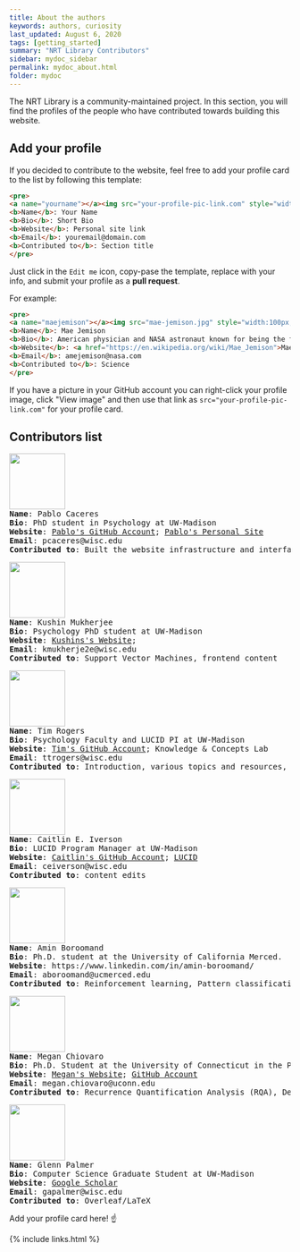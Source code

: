```yaml
---
title: About the authors
keywords: authors, curiosity
last_updated: August 6, 2020
tags: [getting_started]
summary: "NRT Library Contributors"
sidebar: mydoc_sidebar
permalink: mydoc_about.html
folder: mydoc
---
```


The NRT Library is a community-maintained project. In this section, you will find the profiles of the people who have contributed towards building this website.

## Add your profile

If you decided to contribute to the website, feel free to add your profile card to the list by following this template:

```html
<pre>
<a name="yourname"></a><img src="your-profile-pic-link.com" style="width:100px;height:100px;" />
<b>Name</b>: Your Name
<b>Bio</b>: Short Bio
<b>Website</b>: Personal site link
<b>Email</b>: youremail@domain.com
<b>Contributed to</b>: Section title
</pre>
```

Just click in the `Edit me` icon, copy-pase the template, replace with your info, and submit your profile as a **pull request**.

For example:

```html
<pre>
<a name="maejemison"></a><img src="mae-jemison.jpg" style="width:100px;height:100px;" />
<b>Name</b>: Mae Jemison
<b>Bio</b>: American physician and NASA astronaut known for being the first black woman to travel in space.
<b>Website</b>: <a href="https://en.wikipedia.org/wiki/Mae_Jemison">Mae Jemison Wiki
<b>Email</b>: amejemison@nasa.com
<b>Contributed to</b>: Science
</pre>
```

If you have a picture in your GitHub account you can right-click your profile image, click "View image" and then use that link as `src="your-profile-pic-link.com"` for your profile card.

## Contributors list

<pre>
<a name="pablocaceres"></a><img src="https://avatars3.githubusercontent.com/u/35237403?" style="width:100px;height:100px;" />
<b>Name</b>: Pablo Caceres
<b>Bio</b>: PhD student in Psychology at UW-Madison
<b>Website</b>: <a href="https://github.com/pabloinsente">Pablo's GitHub Account</a>; <a href="https://pablocaceres.org/">Pablo's Personal Site</a>
<b>Email</b>: pcaceres@wisc.edu
<b>Contributed to</b>: Built the website infrastructure and interface. Intro, guides, table of contents, and general site content. Jupyter Notebooks, UNIX shell, Intro to Neural Networks, Convolutional Networks, Backpropagation, LSTM, Recurrent Nets.   
</pre>

<pre>
<a name="kushinmukherjee"></a><img src="https://avatars2.githubusercontent.com/u/23156771?s" style="width:100px;height:100px;" />
<b>Name</b>: Kushin Mukherjee
<b>Bio</b>: Psychology PhD student at UW-Madison
<b>Website</b>: <a href="https://kushinm.github.io./">Kushins's Website</a>;
<b>Email</b>: kmukherje2e@wisc.edu
<b>Contributed to</b>: Support Vector Machines, frontend content
</pre>

<pre>
<a name="timrogers"></a><img src="https://avatars3.githubusercontent.com/u/16246984?s" style="width:100px;height:100px;" />
<b>Name</b>: Tim Rogers
<b>Bio</b>: Psychology Faculty and LUCID PI at UW-Madison
<b>Website</b>: <a href="https://github.com/ttrogers">Tim's GitHub Account</a>; <a href="http://concepts.psych.wisc.edu/"></a>Knowledge & Concepts Lab
<b>Email</b>: ttrogers@wisc.edu
<b>Contributed to</b>: Introduction, various topics and resources, information architecture
</pre>

<pre>
<a name="caitliniverson"></a><img src="https://avatars3.githubusercontent.com/u/67299688?s" style="width:100px;height:100px;" />
<b>Name</b>: Caitlin E. Iverson
<b>Bio</b>: LUCID Program Manager at UW-Madison
<b>Website</b>: <a href="https://github.com/ceiverson">Caitlin's GitHub Account</a>; <a href="https://LUCID.wisc.edu/">LUCID</a>
<b>Email</b>: ceiverson@wisc.edu
<b>Contributed to</b>: content edits
</pre>

<pre>
<a name="amidboroomand"></a><img src="https://avatars1.githubusercontent.com/u/25592787?s=460&u=d1da0b7613b2bdd58d286dd9b22a773949448ba7&v=4" style="width:100px;height:100px;" />
<b>Name</b>: Amin Boroomand
<b>Bio</b>: Ph.D. student at the University of California Merced.
<b>Website</b>: https://www.linkedin.com/in/amin-boroomand/
<b>Email</b>: aboroomand@ucmerced.edu
<b>Contributed to</b>: Reinforcement learning, Pattern classification, Data reduction
</pre>

<pre>
<a name="meganchiovaro"></a><img src="https://avatars1.githubusercontent.com/u/46577148?s" style="width:100px;height:100px;" />
<b>Name</b>: Megan Chiovaro
<b>Bio</b>: Ph.D. Student at the University of Connecticut in the Psychological Sciences Department
<b>Website</b>: <a href="https://mchiovaro.github.io/">Megan's Website</a>; <a href="https://www.github.com/mchiovaro">GitHub Account</a>
<b>Email</b>: megan.chiovaro@uconn.edu
<b>Contributed to</b>: Recurrence Quantification Analysis (RQA), Detrended Fluctuation Analysis (DFA), agent-based modeling, Git/GitHub, state-space modeling, 'papaja' for reproducible manuscripts
</pre>

<pre>
<a name="glennpalmer"></a><img src="https://avatars0.githubusercontent.com/u/54924104?s=460&v=4" style="width:100px;height:100px;" />
<b>Name</b>: Glenn Palmer
<b>Bio</b>: Computer Science Graduate Student at UW-Madison
<b>Website</b>: <a href="https://scholar.google.com/citations?user=hnLiY2gAAAAJ&hl=en">Google Scholar</a>
<b>Email</b>: gapalmer@wisc.edu
<b>Contributed to</b>: Overleaf/LaTeX
</pre>

Add your profile card here! ☝️

{% include links.html %}
